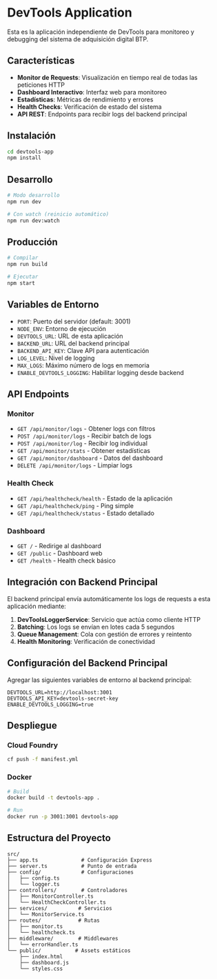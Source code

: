 # DevTools Application

Esta es la aplicación independiente de DevTools para monitoreo y debugging del sistema de adquisición digital BTP.

## Características

- **Monitor de Requests**: Visualización en tiempo real de todas las peticiones HTTP
- **Dashboard Interactivo**: Interfaz web para monitoreo
- **Estadísticas**: Métricas de rendimiento y errores
- **Health Checks**: Verificación de estado del sistema
- **API REST**: Endpoints para recibir logs del backend principal

## Instalación

```bash
cd devtools-app
npm install
```

## Desarrollo

```bash
# Modo desarrollo
npm run dev

# Con watch (reinicio automático)
npm run dev:watch
```

## Producción

```bash
# Compilar
npm run build

# Ejecutar
npm start
```

## Variables de Entorno

- `PORT`: Puerto del servidor (default: 3001)
- `NODE_ENV`: Entorno de ejecución
- `DEVTOOLS_URL`: URL de esta aplicación
- `BACKEND_URL`: URL del backend principal
- `BACKEND_API_KEY`: Clave API para autenticación
- `LOG_LEVEL`: Nivel de logging
- `MAX_LOGS`: Máximo número de logs en memoria
- `ENABLE_DEVTOOLS_LOGGING`: Habilitar logging desde backend

## API Endpoints

### Monitor
- `GET /api/monitor/logs` - Obtener logs con filtros
- `POST /api/monitor/logs` - Recibir batch de logs
- `POST /api/monitor/log` - Recibir log individual
- `GET /api/monitor/stats` - Obtener estadísticas
- `GET /api/monitor/dashboard` - Datos del dashboard
- `DELETE /api/monitor/logs` - Limpiar logs

### Health Check
- `GET /api/healthcheck/health` - Estado de la aplicación
- `GET /api/healthcheck/ping` - Ping simple
- `GET /api/healthcheck/status` - Estado detallado

### Dashboard
- `GET /` - Redirige al dashboard
- `GET /public` - Dashboard web
- `GET /health` - Health check básico

## Integración con Backend Principal

El backend principal envía automáticamente los logs de requests a esta aplicación mediante:

1. **DevToolsLoggerService**: Servicio que actúa como cliente HTTP
2. **Batching**: Los logs se envían en lotes cada 5 segundos
3. **Queue Management**: Cola con gestión de errores y reintento
4. **Health Monitoring**: Verificación de conectividad

## Configuración del Backend Principal

Agregar las siguientes variables de entorno al backend principal:

```
DEVTOOLS_URL=http://localhost:3001
DEVTOOLS_API_KEY=devtools-secret-key
ENABLE_DEVTOOLS_LOGGING=true
```

## Despliegue

### Cloud Foundry

```bash
cf push -f manifest.yml
```

### Docker

```bash
# Build
docker build -t devtools-app .

# Run
docker run -p 3001:3001 devtools-app
```

## Estructura del Proyecto

```
src/
├── app.ts              # Configuración Express
├── server.ts           # Punto de entrada
├── config/             # Configuraciones
│   ├── config.ts
│   └── logger.ts
├── controllers/        # Controladores
│   ├── MonitorController.ts
│   └── HealthCheckController.ts
├── services/          # Servicios
│   └── MonitorService.ts
├── routes/            # Rutas
│   ├── monitor.ts
│   └── healthcheck.ts
├── middleware/        # Middlewares
│   └── errorHandler.ts
└── public/           # Assets estáticos
    ├── index.html
    ├── dashboard.js
    └── styles.css
```

